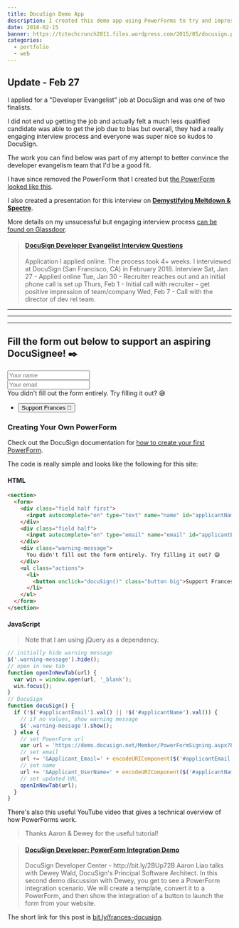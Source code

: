 ```yaml
---
title: DocuSign Demo App
description: I created this demo app using PowerForms to try and impress the developer evangelism team at DocuSign.
date: 2018-02-15
banner: https://tctechcrunch2011.files.wordpress.com/2015/05/docusign.png
categories:
  - portfolio
  - web
---
```


## Update - Feb 27

I applied for a "Developer Evangelist" job at DocuSign and was one of two finalists.

I did not end up getting the job and actually felt a much less qualified candidate was able to get the job due to bias but overall, they had a really engaging interview process and everyone was super nice so kudos to DocuSign.

The work you can find below was part of my attempt to better convince the developer evangelism team that I'd be a good fit.

I have since removed the PowerForm that I created but [the PowerForm looked like this](https://i.imgur.com/2pYbvXr.png).

I also created a presentation for this interview on **[Demystifying Meltdown & Spectre](/2018/02/16/demystifying-meltdown--spectre/)**.

More details on my unsucessful but engaging interview process [can be found on Glassdoor](https://www.glassdoor.com/Interview/DocuSign-Interview-RVW19450031.htm).

<blockquote class="embedly-card"><h4><a href="https://www.glassdoor.com/Interview/DocuSign-Developer-Evangelist-Interview-Questions-EI_IE307604.0,8_KO9,29.htm#InterviewReview_19450031">DocuSign Developer Evangelist Interview Questions</a></h4><p>Application I applied online. The process took 4+ weeks. I interviewed at DocuSign (San Francisco, CA) in February 2018. Interview Sat, Jan 27 - Applied online Tue, Jan 30 - Recruiter reaches out and an initial phone call is set up Thurs, Feb 1 - Initial call with recruiter - get positive impression of team/company Wed, Feb 7 - Call with the director of dev rel team.</p></blockquote>

---

---

---

## Fill the form out below to support an aspiring DocuSignee! ✒️

<section>
  <form>
    <div class="field half first">
      <input autocomplete="on" type="text" name="name" id="applicantName" placeholder="Your name">
    </div>
    <div class="field half">
      <input autocomplete="on" type="email" name="email" id="applicantEmail" placeholder="Your email">
    </div>
    <div class="warning-message">
      You didn't fill out the form entirely. Try filling it out? 😅
    </div>
    <ul class="actions">
      <li>
        <button onclick="docuSign()" class="button big">Support Frances 🎉</button>
      </li>
    </ul>
  </form>
</section>

<script src="https://code.jquery.com/jquery-3.3.1.slim.min.js" integrity="sha256-3edrmyuQ0w65f8gfBsqowzjJe2iM6n0nKciPUp8y+7E=" crossorigin="anonymous"></script>

<script>
  // initially hide warning message
  $(".warning-message").hide();
  // open in new tab
  function openInNewTab(url) {
    var win = window.open(url, '_blank');
    win.focus();
  }
  // DocuSign
  function docuSign() {
    if (!$("#applicantEmail").val() || !$("#applicantName").val()) {
      // if no values, show warning message
      $(".warning-message").show();
    } else {
      // set PowerForm url
      var url = "https://demo.docusign.net/Member/PowerFormSigning.aspx?PowerFormId=18bd5af0-3a6f-4d59-9400-82d7be18cc2e";
      // set email
      url += "&Applicant_Email=" + encodeURIComponent($("#applicantEmail").val());
      // set name
      url += "&Applicant_UserName=" + encodeURIComponent($("#applicantName").val());
      // set updated URL
      openInNewTab(url);
    }
  }
</script>

### Creating Your Own PowerForm

Check out the DocuSign documentation for [how to create your first PowerForm](https://support.docusign.com/guides/ndse-user-guide-using-powerforms).

The code is really simple and looks like the following for this site:

#### HTML

```html
<section>
  <form>
    <div class="field half first">
      <input autocomplete="on" type="text" name="name" id="applicantName" placeholder="Your name">
    </div>
    <div class="field half">
      <input autocomplete="on" type="email" name="email" id="applicantEmail" placeholder="Your email">
    </div>
    <div class="warning-message">
      You didn't fill out the form entirely. Try filling it out? 😅
    </div>
    <ul class="actions">
      <li>
        <button onclick="docuSign()" class="button big">Support Frances 🎉</button>
      </li>
    </ul>
  </form>
</section>
```

#### JavaScript

> Note that I am using jQuery as a dependency.

```javascript
// initially hide warning message
$('.warning-message').hide();
// open in new tab
function openInNewTab(url) {
  var win = window.open(url, '_blank');
  win.focus();
}
// DocuSign
function docuSign() {
  if (!$('#applicantEmail').val() || !$('#applicantName').val()) {
    // if no values, show warning message
    $('.warning-message').show();
  } else {
    // set PowerForm url
    var url = 'https://demo.docusign.net/Member/PowerFormSigning.aspx?PowerFormId=18bd5af0-3a6f-4d59-9400-82d7be18cc2e';
    // set email
    url += '&Applicant_Email=' + encodeURIComponent($('#applicantEmail').val());
    // set name
    url += '&Applicant_UserName=' + encodeURIComponent($('#applicantName').val());
    // set updated URL
    openInNewTab(url);
  }
}
```

There's also this useful YouTube video that gives a technical overview of how PowerForms work.

> Thanks Aaron & Dewey for the useful tutorial!

<blockquote class="embedly-card"><h4><a href="https://www.youtube.com/watch?v=YlHORJFj5C4&t=67s">DocuSign Developer: PowerForm Integration Demo</a></h4><p>DocuSign Developer Center - http://bit.ly/2BUp72B Aaron Liao talks with Dewey Wald, DocuSign's Principal Software Architect. In this second demo discussion with Dewey, you get to see a PowerForm integration scenario. We will create a template, convert it to a PowerForm, and then show the integration of a button to launch the form from your website.</p></blockquote>
<script async src="//cdn.embedly.com/widgets/platform.js" charset="UTF-8"></script>

The short link for this post is [bit.ly/frances-docusign](https://bit.ly/frances-docusign).
